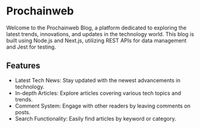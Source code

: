 # Prochainweb
Welcome to the Prochainweb Blog, a platform dedicated to exploring the latest trends, innovations, and updates in the technology world. This blog is built using Node.js and Next.js, utilizing REST APIs for data management and Jest for testing.

## Features
- Latest Tech News: Stay updated with the newest advancements in technology.
- In-depth Articles: Explore articles covering various tech topics and trends.
- Comment System: Engage with other readers by leaving comments on posts.
- Search Functionality: Easily find articles by keyword or category.
